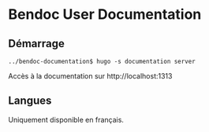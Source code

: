 # Bendoc User Documentation

## Démarrage

```
../bendoc-documentation$ hugo -s documentation server
```
Accès à la documentation sur http://localhost:1313


## Langues

Uniquement disponible en français.
